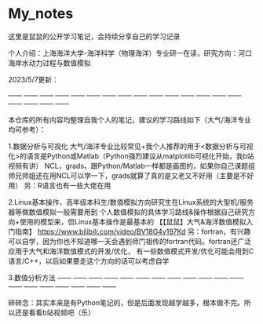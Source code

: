 # My_notes 

这里是鼠鼠的公开学习笔记，会持续分享自己的学习记录

个人介绍：上海海洋大学-海洋科学（物理海洋）专业研一在读，研究方向：河口海岸水动力过程与数值模拟

2023/5/7更新：

—— —— —— —— —— —— —— —— —— —— —— —— —— —— —— —— —— —— ——

本仓库的所有内容均整理自我个人的笔记，建议的学习路线如下（大气/海洋专业均可参考）：

1.数据分析与可视化
大气/海洋专业比较常见+我个人推荐的用于<数据分析与可视化>的语言是Python或Matlab（Python强烈建议从matplotlib可视化开始，我b站视频有讲）
NCL，grads，跟Python/Matlab一样都是画图的，如果你自己课题组师兄师姐还在用NCL可以学一下，grads就算了真的是又老又不好用（主要是不好用）
另：R语言也有一些大佬在用

2.Linux基本操作，高年级本科生/数值模拟方向研究生在Linux系统的大型机/服务器等做数值模拟一般需要用到
个人数值模拟的具体学习路线&操作根据自己研究方向+使用的模型来，但Linux基本操作是最基本的
【【鼠鼠】大气&海洋数值模拟入门指南】 https://www.bilibili.com/video/BV18G4y197Kd
另：fortran，有兴趣可以自学，因为你也不知道哪一天会遇到师门祖传的fortran代码。fortran还广泛应用于大气和海洋数值模式的开发/优化，
有一些数值模式开发/优化可能会用到C语言/C++，以后如果要走这个方向的话可以考虑自学

3.数值分析方法
—— —— —— —— —— —— —— —— —— —— —— —— —— —— —— —— —— —— ——

碎碎念：其实本来是有Python笔记的，但是后面发现越学越多，根本做不完。所以还是看看b站视频吧（乐）
